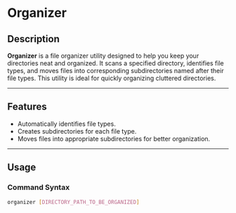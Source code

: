 # Organizer

## Description
**Organizer** is a file organizer utility designed to help you keep your directories neat and organized. It scans a specified directory, identifies file types, and moves files into corresponding subdirectories named after their file types. This utility is ideal for quickly organizing cluttered directories.

---

## Features
- Automatically identifies file types.
- Creates subdirectories for each file type.
- Moves files into appropriate subdirectories for better organization.

---

## Usage

### **Command Syntax**
```bash
organizer [DIRECTORY_PATH_TO_BE_ORGANIZED]
